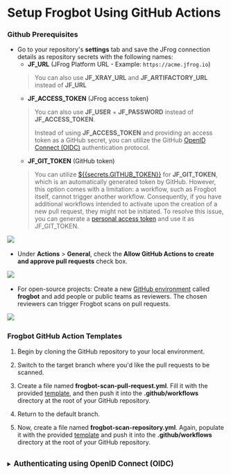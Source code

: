 # Setup Frogbot Using GitHub Actions

### Github Prerequisites

* Go to your repository's **settings** tab and save the JFrog connection details as repository secrets with the following names:
  * **JF\_URL** (JFrog Platform URL - Example: `https://acme.jfrog.io`)
  > You can also use **JF\_XRAY\_URL** and **JF\_ARTIFACTORY\_URL** instead of **JF\_URL**
  * **JF\_ACCESS\_TOKEN** (JFrog access token)
  > You can also use **JF\_USER** + **JF\_PASSWORD** instead of **JF\_ACCESS\_TOKEN**.
  >
  > 
  > Instead of using **JF\_ACCESS\_TOKEN** and providing an access token as a GitHub secret, you can utilize the GitHub [OpenID Connect (OIDC)](#connecting-using-openid-connect-oidc) authentication protocol.
  * **JF\_GIT\_TOKEN** (GitHub token)
  > You can utilize [${{secrets.GITHUB_TOKEN}}](https://docs.github.com/en/actions/security-guides/automatic-token-authentication) for **JF_GIT_TOKEN**, which is an automatically generated token by GitHub.
  > However, this option comes with a limitation: a workflow, such as Frogbot itself, cannot trigger another workflow. Consequently, if you have additional workflows intended to activate upon the creation of a new pull request, they might not be initiated.
  > To resolve this issue, you can generate a [personal access token](https://docs.github.com/en/authentication/keeping-your-account-and-data-secure/managing-your-personal-access-tokens) and use it as JF_GIT_TOKEN.
  

![](../.gitbook/assets/github-repository-secrets.png)


* Under **Actions** > **General**, check the **Allow GitHub Actions to create and approve pull requests** check box.

![](../.gitbook/assets/github-pr-permissions.png)

* For open-source projects: Create a new [GitHub environment](https://docs.github.com/en/actions/deployment/targeting-different-environments/using-environments-for-deployment#creating-an-environment) called **frogbot** and add people or public teams as reviewers. The chosen reviewers can trigger Frogbot scans on pull requests.

![](../.gitbook/assets/github-environment.png)

### Frogbot GitHub Action Templates

1. Begin by cloning the GitHub repository to your local environment.

2. Switch to the target branch where you'd like the pull requests to be scanned.

3. Create a file named **frogbot-scan-pull-request.yml**. Fill it with the provided [template](templates/github-actions/frogbot-scan-pull-request.yml), and then push it into the **.github/workflows** directory at the root of your GitHub repository.

4. Return to the default branch.

5. Now, create a file named **frogbot-scan-repository.yml**. Again, populate it with the provided [template](templates/github-actions/frogbot-scan-repository.yml) and push it into the **.github/workflows** directory at the root of your GitHub repository.

<br>
<a id="connecting-using-openid-connect-oidc"></a>
<details>
<summary><big><b>Authenticating using OpenID Connect (OIDC)</b></big></summary>

#### General

The sensitive connection details, such as the access token used by JFrog Frogbot, can be automatically generated by the action instead of storing it as a secret in GitHub.
This is made possible by leveraging the OpenID-Connect (OIDC) protocol. This protocol can authenticate the workflow issuer and supply a valid access token. Learn more about this integration in [this](https://jfrog.com/blog/secure-access-development-jfrog-github-oidc) blog post.
To utilize the OIDC protocol, follow these steps:

#### JFrog Platform configuration

1. **Configure an OIDC Integration**: This phase sets an integration between GitHub Actions to the JFrog platform.<br>
  A) Navigate to the Administration tab In the JFrog Platform UI<br>
  B) Click `General` | `Manage Integrations`<br>
  C) Click `New Integration` | `OpenID Connect`:<br>
     ![](../.gitbook/assets/oidc-new-integration.png)
  D) Configure the OIDC integration:<br>
     ![](../.gitbook/assets/oidc-configure-integration.png)

| NOTE:                                                                                                                                                                                                                                      |
|--------------------------------------------------------------------------------------------------------------------------------------------------------------------------------------------------------------------------------------------|
| The value specified as the 'Provider Name' should be used as the 'oidc-provider-name' input in [Workflow configuration step 2](#workflowstep2) below.                                                                                      |
| The 'Audience' field does NOT represent the 'aud' claim that can be added into identity-mapping configured in the 'Claims JSON' (shown below). Only claims that are included in the 'Claims Json' created during step 2 will be validated. |

<div id="platformstep2"/>

2.  **Configure an identity mapping**: This phase sets an integration between a particular GitHub repository to the JFrog platform.

    An identity mapping is a configuration object utilized by the JFrog Platform to associate incoming OIDC claims with particular selected fields. These fields might include `repository`, `actor`, `workflow`, and others.
    To configure the identity mapping, click on the identity mapping created in section 1 and then click on `Add Identity Mapping`. In the 'priority' field  insert the value '1' and fill in the rest of the required fields:<br>
    ![](../.gitbook/assets/oidc-identity-mapping.png)

    You have the flexibility to define any valid list of claims required for request authentication. You can check a list of the possible claims [here](https://docs.github.com/en/actions/deployment/security-hardening-your-deployments/about-security-hardening-with-openid-connect#understanding-the-oidc-token).
    Example Claims JSON:

    ```json
    {
        "repository": "repository-owner/my-repository"
    }
    ```

### Workflow configuration

1.  **Set required permissions**: In the course of the protocol's execution, it's imperative to acquire a JSON Web Token (JWT) from GitHub's OIDC provider. To request this token, it's essential to configure the specified permission in the workflow file:

    ```yml
    permissions:
        id-token: write
    ```

    <div id="workflowstep2"/>

2.  **Pass the 'oidc-provider-name' input to the Action (Required)**: The 'oidc-provider-name' parameter designates the OIDC configuration whose one of its identity mapping should align with the generated JWT claims. This input needs to align with the 'Provider Name' value established within the OIDC configuration in the JFrog Platform.
3.  **Pass the 'oidc-audience' input to the Action (Optional)**: The 'oidc-audience' input defines the intended recipients of an ID token (JWT), ensuring access is restricted to authorized recipients for the JFrog Platform. By default, it contains the URL of the GitHub repository owner. It enforces a condition, allowing only workflows within the designated repository/organization to request an access token. Read more about it [here](https://docs.github.com/en/actions/deployment/security-hardening-your-deployments/about-security-hardening-with-openid-connect#customizing-the-audience-value).

Example step utilizing OpenID Connect:

```yml
- uses: jfrog/frogbot@v2
  env:
      JF_URL: ${{ secrets.JF_URL }}
      JF_GIT_TOKEN: ${{ secrets.GITHUB_TOKEN }}
  with:
      oidc-provider-name: frogbot-integration
```
</details>